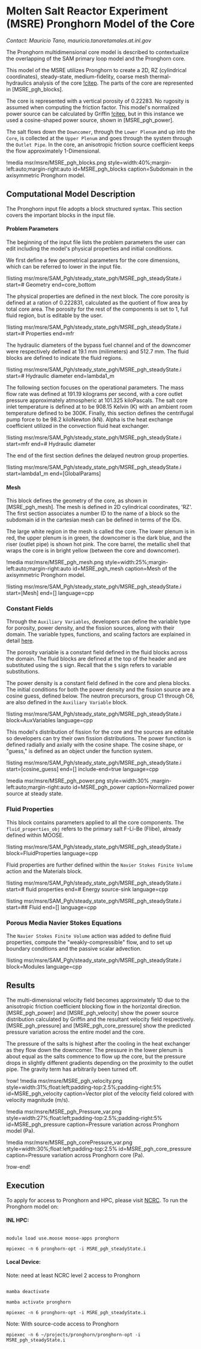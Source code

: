 # Molten Salt Reactor Experiment (MSRE) Pronghorn Model of the Core

*Contact: Mauricio Tano, mauricio.tanoretamales.at.inl.gov*

The Pronghorn multidimensional core model is described to contextualize the overlapping of the SAM primary loop model and the Pronghorn core. 

<!--Not just the core: also the downcomer and plena --> 

This model of the MSRE utilizes Pronghorn to create a 2D, RZ (cylindrical coordinates), steady-state, medium-fidelity, coarse mesh thermal-hydraulics analysis of the core [!citep](mau23). The parts of the core are represented in [MSRE_pgh_blocks]. 

The core is represented with a vertical porosity of 0.22283. No rugosity is assumed when computing the friction factor. This model's normalized power source can be calculated by Griffin [!citep](Javi23), but in this instance we used a cosine-shaped power source, shown in [MSRE_pgh_power]. 

The salt flows down the `Downcomer`, through the `Lower Plenum` and up into the `Core`, is collected at the `Upper Plenum` and goes through the system through the `Outlet Pipe`. In the core, an anisotropic friction source coefficient keeps the flow approximately 1-Dimensional. 

!media msr/msre/MSRE_pgh_blocks.png
       style=width:40%;margin-left:auto;margin-right:auto
       id=MSRE_pgh_blocks
       caption=Subdomain in the axisymmetric Pronghorn model.

## Computational Model Description

The Pronghorn input file adopts a block structured syntax. This section covers the important blocks in the input file. 

#### Problem Parameters


The beginning of the input file lists the problem parameters the user can edit including the model's physical properties and initial conditions. 

We first define a few geometrical parameters for the core dimensions, which can be referred to lower in the input file. 

!listing msr/msre/SAM_Pgh/steady_state_pgh/MSRE_pgh_steadyState.i start=# Geometry end=core_bottom

The physical properties are defined in the next block. The core porosity is defined at a ration of 0.222831, calculated as the quotient of flow area by total core area. The porosity for the rest of the components is set to 1, full fluid region, but is editable by the user. 


!listing msr/msre/SAM_Pgh/steady_state_pgh/MSRE_pgh_steadyState.i start=# Properties end=mfr

The hydraulic diameters of the bypass fuel channel and of the downcomer were respectively defined at 19.1 mm (milimeters) and 512.7 mm. The fluid blocks are defined to indicate the fluid regions. 


!listing msr/msre/SAM_Pgh/steady_state_pgh/MSRE_pgh_steadyState.i start=# Hydraulic diameter end=lambda1_m

The following section focuses on the operational parameters. The mass flow rate was defined at 191.19 kilograms per second, with a core outlet pressure approximately atmospheric at 101.325 kiloPascals. The salt core inlet temperature is defined at to be 908.15 Kelvin (K) with an ambient room temperature defined to be 300K. Finally, this section defines the centrifugal pump force to be 98.2 kiloNewton (kN). Alpha is the heat exchange coefficient utilized in the convection fluid heat exchanger.

!listing msr/msre/SAM_Pgh/steady_state_pgh/MSRE_pgh_steadyState.i start=mfr end=# Hydraulic diameter

The end of the first section defines the delayed neutron group properties. 

!listing msr/msre/SAM_Pgh/steady_state_pgh/MSRE_pgh_steadyState.i start=lambda1_m end=[GlobalParams]

#### Mesh

This block defines the geometry of the core, as shown in [MSRE_pgh_mesh]. The mesh is defined in 2D cylindrical coordinates, 'RZ'. The first section associates a number ID to the name of a block so the subdomain id in the cartesian mesh can be defined in terms of the IDs. 

The large white region in the mesh is called the core. The lower plenum is in red, the upper plenum is in green, the downcomer is the dark blue, and the riser (outlet pipe) is shown hot pink. The core barrel, the metallic shell that wraps the core is in bright yellow (between the core and downcomer). 


!media msr/msre/MSRE_pgh_mesh.png
       style=width:25%;margin-left:auto;margin-right:auto
       id=MSRE_pgh_mesh
       caption=Mesh of the axisymmetric Pronghorn model.

!listing msr/msre/SAM_Pgh/steady_state_pgh/MSRE_pgh_steadyState.i start=[Mesh] end=[] language=cpp 

### Constant Fields  

Through the ```Auxiliary Variables```, developers can define the variable type for porosity, power density, and the fission sources, along with their domain. The variable types, functions, and scaling factors are explained in detail [here](https://mooseframework.inl.gov/syntax/AuxVariables/index.html). 

The porosity variable is a constant field defined in the fluid blocks across the domain. 
The fluid blocks are defined at the top of the header and are substituted using the `$` sign. Recall that the `$` sign refers to variable substitutions. 

The power density is a constant field defined in the core and plena blocks. The initial conditions for both the power density and the fission source are a cosine guess, defined below. The neutron precursors, group C1 through C6, are also defined in the ```Auxiliary Variable``` block. 




!listing msr/msre/SAM_Pgh/steady_state_pgh/MSRE_pgh_steadyState.i block=AuxVariables language=cpp 

This model's distribution of fission for the core and the sources are editable so developers can try their own fission distributions. The power function is defined radially and axially with the cosine shape. The cosine shape, or "guess," is defined as an object under the function system. 

!listing msr/msre/SAM_Pgh/steady_state_pgh/MSRE_pgh_steadyState.i start=[cosine_guess] end=[] include-end=true language=cpp 


!media msr/msre/MSRE_pgh_power.png 
       style=width:30%  ;margin-left:auto;margin-right:auto
       id=MSRE_pgh_power 
       caption=Normalized power source at steady state. 


### Fluid Properties

This block contains parameters applied to all the core components. The `fluid_properties_obj` refers to the primary salt F-Li-Be (Flibe), already defined within MOOSE. 

!listing msr/msre/SAM_Pgh/steady_state_pgh/MSRE_pgh_steadyState.i block=FluidProperties language=cpp


Fluid properties are further defined within the ```Navier Stokes Finite Volume``` action and the Materials block.

!listing msr/msre/SAM_Pgh/steady_state_pgh/MSRE_pgh_steadyState.i start=# fluid properties end=# Energy source-sink language=cpp

!listing msr/msre/SAM_Pgh/steady_state_pgh/MSRE_pgh_steadyState.i start=## Fluid end=[] language=cpp




### Porous Media Navier Stokes Equations

The ```Navier Stokes Finite Volume``` action was added to define fluid properties, compute the "weakly-compressible" flow, and to set up boundary conditions and the passive scalar advection. 

!listing msr/msre/SAM_Pgh/steady_state_pgh/MSRE_pgh_steadyState.i block=Modules  language=cpp 


## Results

The multi-dimensional velocity field becomes approximately 1D due to the anisotropic friction coefficient blocking flow in the horizontal direction. [MSRE_pgh_power] and [MSRE_pgh_velocity] show the power source distribution calculated by Griffin and the resultant velocity field respectively. [MSRE_pgh_pressure] and [MSRE_pgh_core_pressure] show the predicted pressure variation across the entire model and the core.

 The pressure of the salts is highest after the cooling in the heat exchanger as they flow down the downcomer. The pressure in the lower plenum is about equal as the salts commence to flow up the core, but the pressure drops in slightly different gradients depending on the proximity to the outlet pipe.  The gravity term has arbitrarily been turned off. 



!row!
!media msr/msre/MSRE_pgh_velocity.png
       style=width:31%;float:left;padding-top:2.5%;padding-right:5%
       id=MSRE_pgh_velocity
       caption=Vector plot of the velocity field colored with velocity magnitude (m/s).


!media msr/msre/MSRE_pgh_Pressure_var.png
       style=width:27%;float:left;padding-top:2.5%;padding-right:5%
       id=MSRE_pgh_pressure
       caption=Pressure variation across Pronghorn model (Pa).

!media msr/msre/MSRE_pgh_corePressure_var.png
       style=width:30%;float:left;padding-top:2.5%
       id=MSRE_pgh_core_pressure
       caption=Pressure variation across Pronghorn core (Pa).

!row-end!

## Execution

To apply for access to Pronghorn and HPC, please visit [NCRC](https://ncrcaims.inl.gov/). 
To run the Pronghorn model on:

#### INL HPC:


```language=Bash

module load use.moose moose-apps pronghorn

mpiexec -n 6 pronghorn-opt -i MSRE_pgh_steadyState.i
```

#### Local Device:

Note: need at least NCRC level 2 access to Pronghorn

```language=Bash

mamba deactivate

mamba activate pronghorn

mpiexec -n 6 pronghorn-opt -i MSRE_pgh_steadyState.i
```

Note: With source-code access to Pronghorn

```language=Bash
mpiexec -n 6 ~/projects/pronghorn/pronghorn-opt -i MSRE_pgh_steadyState.i 

```
